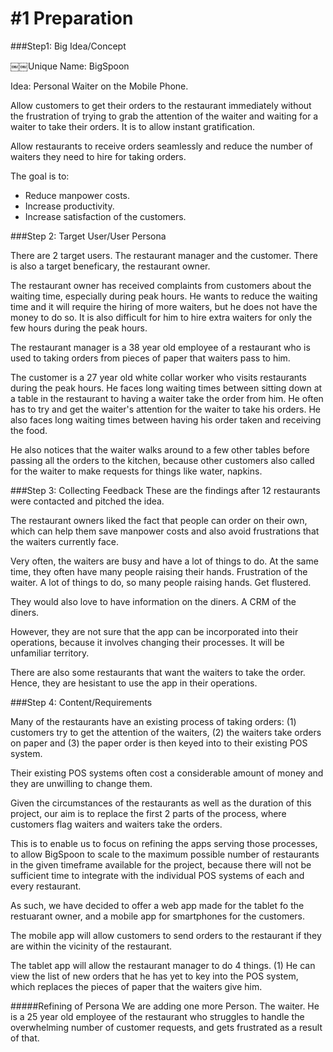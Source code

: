 # #1 Preparation

###Step1: Big Idea/Concept

￼￼Unique Name: BigSpoon

Idea: Personal Waiter on the Mobile Phone.

Allow customers to get their orders to the restaurant immediately without the frustration of trying to grab the attention of the waiter and waiting for a waiter to take their orders. It is to allow instant gratification.

Allow restaurants to receive orders seamlessly and reduce the number of waiters they need to hire for taking orders.

The goal is to:

* Reduce manpower costs.
* Increase productivity.
* Increase satisfaction of the customers.


###Step 2: Target User/User Persona

There are 2 target users. The restaurant manager and the customer. There is also a target beneficary, the restaurant owner.

The restaurant owner has received complaints from customers about the waiting time, especially during peak hours. He wants to reduce the waiting time and it will require the hiring of more waiters, but he does not have the money to do so. It is also difficult for him to hire extra waiters for only the few hours during the peak hours.

The restaurant manager is a 38 year old employee of a restaurant who is used to taking orders from pieces of paper that waiters pass to him.

The customer is a 27 year old white collar worker who visits restaurants during the peak hours.
He faces long waiting times between sitting down at a table in the restaurant to having a waiter take the order from him. He often has to try and get the waiter's attention for the waiter to take his orders.
He also faces long waiting times between having his order taken and receiving the food.

He also notices that the waiter walks around to a few other tables before passing all the orders to the kitchen, because other customers also called for the waiter to make requests for things like water, napkins.


###Step 3: Collecting Feedback
These are the findings after 12 restaurants were contacted and pitched the idea.

The restaurant owners liked the fact that people can order on their own, which can help them save manpower costs and also avoid frustrations that the waiters currently face.

Very often, the waiters are busy and have a lot of things to do. At the same time, they often have many people raising their hands. Frustration of the waiter. A lot of things to do, so many people raising hands. Get flustered.

They would also love to have information on the diners. A CRM of the diners.

However, they are not sure that the app can be incorporated into their operations, because it involves changing their processes. It will be unfamiliar territory.

There are also some restaurants that want the waiters to take the order. Hence, they are hesistant to use the app in their operations.


###Step 4: Content/Requirements

Many of the restaurants have an existing process of taking orders: (1) customers try to get the attention of the waiters, (2) the waiters take orders on paper and (3) the paper order is then keyed into to their existing POS system.

Their existing POS systems often cost a considerable amount of money and they are unwilling to change them.

Given the circumstances of the restaurants as well as the duration of this project, our aim is to replace the first 2 parts of the process, where customers flag waiters and waiters take the orders.

This is to enable us to focus on refining the apps serving those processes, to allow BigSpoon to scale to the maximum possible number of restaurants in the given timeframe available for the project, because there will not be sufficient time to integrate with the individual POS systems of each and every restaurant.

As such, we have decided to offer a web app made for the tablet fo the restuarant owner, and a mobile app for smartphones for the customers.

The mobile app will allow customers to send orders to the restaurant if they are within the vicinity of the restaurant.

The tablet app will allow the restaurant manager to do 4 things. (1) He can view the list of new orders that he has yet to key into the POS system, which replaces the pieces of paper that the waiters give him.

#####Refining of Persona
We are adding one more Person. The waiter. He is a 25 year old employee of the restaurant who struggles to handle the overwhelming number of customer requests, and gets frustrated as a result of that.







